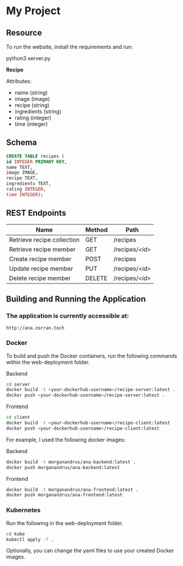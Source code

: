 # My Project

## Resource

To run the website, install the requirements and run: 

python3 server.py

**Recipe**

Attributes:

* name (string)
* image (image)
* recipe (string)
* ingredients (string)
* rating (integer)
* time (integer)

## Schema

```sql
CREATE TABLE recipes (
id INTEGER PRIMARY KEY,
name TEXT,
image IMAGE,
recipe TEXT,
ingredients TEXT,
rating INTEGER,
time INTEGER);
```

## REST Endpoints

Name                           | Method | Path
-------------------------------|--------|------------------
Retrieve recipe collection | GET    | /recipes
Retrieve recipe member     | GET    | /recipes/*\<id\>*
Create recipe member       | POST   | /recipes
Update recipe member       | PUT    | /recipes/*\<id\>*
Delete recipe member       | DELETE | /recipes/*\<id\>*

## Building and Running the Application
### The application is currently accessible at:
```
http://ana.zorran.tech
```
### Docker
To build and push the Docker containers, run the following commands within the web-deployment folder.

Backend
```bash
cd server
docker build -t <your-dockerhub-username>/recipe-server:latest .
docker push <your-dockerhub-username>/recipe-server:latest .
```

Frontend
```bash
cd client
docker build -t <your-dockerhub-username>/recipe-client:latest
docker push <your-dockerhub-username>/recipe-client:latest
```

For example, I used the following docker images:

Backend
```bash
docker build -t morganandrus/ana-backend:latest .
docker push morganandrus/ana-backend:latest
```

Frontend
```bash
docker build -t morganandrus/ana-frontend:latest .
docker push morganandrus/ana-frontend:latest
```

### Kubernetes
Run the following in the web-deployment folder. 

```bash
cd kube
kubectl apply -f .
```

Optionally, you can change the yaml files to use your created Docker images. 
